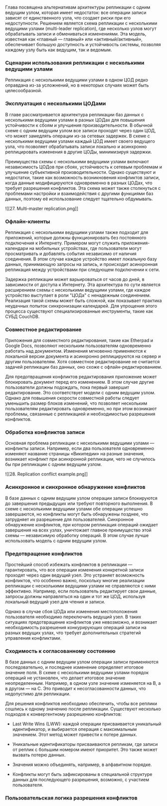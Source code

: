 Глава посвящена альтернативам архитектуры репликации с одним ведущим узлом, которая имеет недостаток: все операции записи зависят от единственного узла, что создает риски при его недоступности. Решением является схема репликации с несколькими ведущими узлами (multi-leader replication), где несколько узлов могут обрабатывать записи и обмениваться изменениями. Эта модель, известная как «главный — главный» или «активный/активный», обеспечивает большую доступность и устойчивость системы, позволяя каждому узлу быть как ведущим, так и ведомым.

### Сценарии использования репликации с несколькими ведущими узлами

Репликация с несколькими ведущими узлами в одном ЦОД редко оправдана из-за усложнений, но в некоторых случаях может быть целесообразной.

### Эксплуатация с несколькими ЦОДами

В главе рассматривается архитектура репликации баз данных с несколькими ведущими узлами в разных ЦОДах для повышения устойчивости к сбоям и улучшения производительности. В обычной схеме с одним ведущим узлом все записи проходят через один ЦОД, что может замедлять операции из-за сетевых задержек. В схеме с несколькими ведущими узлами каждый ЦОД имеет своего ведущего узла, что позволяет обрабатывать записи локально и асинхронно реплицировать изменения в другие ЦОДы, минимизируя задержки.

Преимущества схемы с несколькими ведущими узлами включают независимость ЦОДов при сбоях, устойчивость к сетевым проблемам и улучшение субъективной производительности. Однако существуют и недостатки, такие как возможность возникновения конфликтов записи, когда данные модифицируются одновременно в разных ЦОДах, что требует разрешения конфликтов. Эта схема может также столкнуться с проблемами настройки и взаимодействия с другими функциями баз данных, поэтому её использование следует тщательно обдумывать.

![[27. Multi-master replication.png]]

### Офлайн-клиенты

Репликация с несколькими ведущими узлами также подходит для приложений, которые должны функционировать без постоянного подключения к Интернету. Примером могут служить приложения-календари на мобильных устройствах, где пользователи могут просматривать и добавлять события независимо от наличия соединения. В этом случае каждое устройство имеет локальную базу данных, принимающую запросы на запись, и происходит асинхронная репликация между устройствами при следующем подключении к сети.

Задержка репликации может варьироваться от часов до дней, в зависимости от доступа к Интернету. Эта архитектура по сути является расширением схемы с несколькими ведущими узлами, где каждое устройство выступает в роли "ЦОДа" с ненадежным соединением. Реализация такой схемы может быть сложной, как показывает практика неудачных попыток синхронизации календарей. Для упрощения этого процесса существуют специализированные инструменты, такие как СУБД CouchDB.

### Совместное редактирование

Приложения для совместного редактирования, такие как Etherpad и Google Docs, позволяют нескольким пользователям одновременно работать над документом. Изменения мгновенно применяются к локальной версии документа и асинхронно реплицируются на сервер и другим пользователям. Хотя совместное редактирование не считается задачей репликации баз данных, оно схоже с офлайн-редактированием.

Для предотвращения конфликтов редактирования приложение может блокировать документ перед его изменением. В этом случае другие пользователи должны подождать, пока первый завершит редактирование. Это соответствует модели с одним ведущим узлом. Однако для повышения скорости совместной работы следует уменьшить размер блоков изменений, что позволяет нескольким пользователям редактировать одновременно, но при этом возникают проблемы, связанные с репликацией и необходимостью разрешения конфликтов.

### Обработка конфликтов записи

Основная проблема репликации с несколькими ведущими узлами — конфликты записи. Например, если два пользователя одновременно изменяют название страницы «Википедии» на разные значения, возникает конфликт при асинхронной репликации, чего не случилось бы при репликации с одним ведущим узлом.

![[28. Replication conflict example.png]]

### Асинхронное и синхронное обнаружение конфликтов

В базе данных с одним ведущим узлом операции записи блокируются до завершения предыдущих или требуют повторного выполнения. В схеме с несколькими ведущими узлами обе операции успешно завершаются, но конфликты могут быть обнаружены позднее, что затрудняет их разрешение для пользователей. Синхронное обнаружение конфликтов, при котором репликация операций ожидает завершения на всех узлах, уничтожает главное преимущество этой схемы — независимую обработку операций. В этом случае лучше использовать модель с одним ведущим узлом.

### Предотвращение конфликтов

Простейший способ избежать конфликтов в репликации — гарантировать, что все операции изменения конкретной записи проходят через один ведущий узел. Это устраняет возможность конфликтов, что особенно важно, поскольку многие реализации репликации с несколькими ведущими узлами не справляются с ними эффективно. Например, если пользователь редактирует свои данные, запросы должны направляться на один и тот же ЦОД, используя локальный ведущий узел для чтения и записи.

Однако в случае сбоя ЦОДа или изменения местоположения пользователя необходимо переключить ведущий узел. В таких ситуациях предотвращение конфликтов уже невозможно, и возникает необходимость разрешения конкурирующих операций записи на разных ведущих узлах, что требует дополнительных стратегий управления конфликтами.

### Сходимость к согласованному состоянию

В базе данных с одним ведущим узлом операции записи применяются последовательно, и последнее изменение определяет итоговое значение поля. В схеме с несколькими ведущими узлами порядок операций не установлен, что делает итоговое значение неопределенным. Например, в одном узле значение изменяется на B, а в другом — на C. Это приводит к несогласованности данных, что недопустимо для репликации.

Для решения конфликтов необходимо обеспечить, чтобы все реплики сошлись к одному значению после репликации. Существуют несколько подходов к конвергентному разрешению конфликтов:

* Last Write Wins (LWW): каждой операции присваивается уникальный идентификатор, и выбирается операция с максимальным значением. Этот метод может привести к потере данных.

* Уникальные идентификаторы присваиваются репликам, где записи от реплик с большим номером имеют приоритет. Это также может вызвать потерю данных.

* Значения можно объединять, например, в алфавитном порядке.

* Конфликты могут быть зафиксированы в специальной структуре данных для последующего разрешения, возможно, с участием пользователя.

### Пользовательская логика разрешения конфликтов

